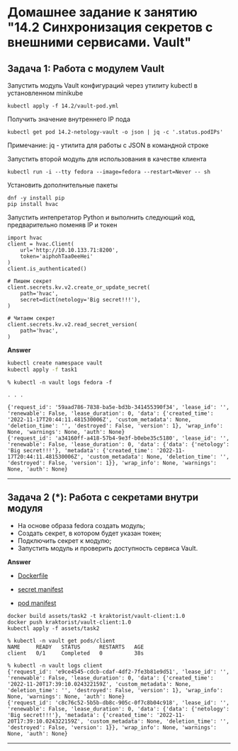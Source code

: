 # Домашнее задание к занятию "14.2 Синхронизация секретов с внешними сервисами. Vault"

## Задача 1: Работа с модулем Vault

Запустить модуль Vault конфигураций через утилиту kubectl в установленном minikube

```
kubectl apply -f 14.2/vault-pod.yml
```

Получить значение внутреннего IP пода

```
kubectl get pod 14.2-netology-vault -o json | jq -c '.status.podIPs'
```

Примечание: jq - утилита для работы с JSON в командной строке

Запустить второй модуль для использования в качестве клиента

```
kubectl run -i --tty fedora --image=fedora --restart=Never -- sh
```

Установить дополнительные пакеты

```
dnf -y install pip
pip install hvac
```

Запустить интепретатор Python и выполнить следующий код, предварительно
поменяв IP и токен

```
import hvac
client = hvac.Client(
    url='http://10.10.133.71:8200',
    token='aiphohTaa0eeHei'
)
client.is_authenticated()

# Пишем секрет
client.secrets.kv.v2.create_or_update_secret(
    path='hvac',
    secret=dict(netology='Big secret!!!'),
)

# Читаем секрет
client.secrets.kv.v2.read_secret_version(
    path='hvac',
)
```

**Answer**

```bash
kubectl create namespace vault
kubectl apply -f task1
```

```console
% kubectl -n vault logs fedora -f

. . .

{'request_id': '59aad786-7838-ba5e-bd3b-341455390f34', 'lease_id': '', 'renewable': False, 'lease_duration': 0, 'data': {'created_time': '2022-11-17T20:44:11.481530006Z', 'custom_metadata': None, 'deletion_time': '', 'destroyed': False, 'version': 1}, 'wrap_info': None, 'warnings': None, 'auth': None}
{'request_id': 'a34160ff-a418-57b4-9e3f-b0ebe35c5180', 'lease_id': '', 'renewable': False, 'lease_duration': 0, 'data': {'data': {'netology': 'Big secret!!!'}, 'metadata': {'created_time': '2022-11-17T20:44:11.481530006Z', 'custom_metadata': None, 'deletion_time': '', 'destroyed': False, 'version': 1}}, 'wrap_info': None, 'warnings': None, 'auth': None}
```

---

## Задача 2 (*): Работа с секретами внутри модуля

* На основе образа fedora создать модуль;
* Создать секрет, в котором будет указан токен;
* Подключить секрет к модулю;
* Запустить модуль и проверить доступность сервиса Vault.

**Answer**

- [Dockerfile](assets/task2/Dockerfile)

- [secret manifest](assets/task2/vault-secret.yml)

- [pod manifest](assets/task1/client-pod.yml)

```
docker build assets/task2 -t kraktorist/vault-client:1.0
docker push kraktorist/vault-client:1.0
kubectl apply -f assets/task2
```

```console
% kubectl -n vault get pods/client
NAME     READY   STATUS      RESTARTS   AGE
client   0/1     Completed   0          38s

% kubectl -n vault logs client
{'request_id': 'e9ce4545-cdcb-cdaf-4df2-7fe3b81e9d51', 'lease_id': '', 'renewable': False, 'lease_duration': 0, 'data': {'created_time': '2022-11-20T17:39:10.024322159Z', 'custom_metadata': None, 'deletion_time': '', 'destroyed': False, 'version': 1}, 'wrap_info': None, 'warnings': None, 'auth': None}
{'request_id': 'c8c76c52-5b5b-db8c-905c-0f7c8b04c918', 'lease_id': '', 'renewable': False, 'lease_duration': 0, 'data': {'data': {'netology': 'Big secret!!!'}, 'metadata': {'created_time': '2022-11-20T17:39:10.024322159Z', 'custom_metadata': None, 'deletion_time': '', 'destroyed': False, 'version': 1}}, 'wrap_info': None, 'warnings': None, 'auth': None}

```


---
